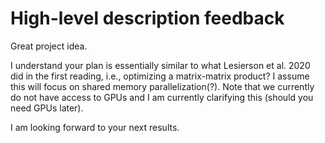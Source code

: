 # High-level description feedback

Great project idea.

I understand your plan is essentially similar to what Lesierson et al. 2020 did
in the first reading, i.e., optimizing a matrix-matrix product? I assume this
will focus on shared memory parallelization(?).  Note that we currently do not
have access to GPUs and I am currently clarifying this (should you need GPUs
later).

I am looking forward to your next results.

